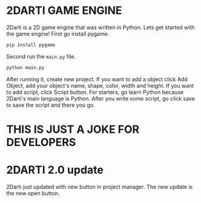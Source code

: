 # 2DARTI GAME ENGINE

2Darti is a 2D game engine that was written in Python. Lets get started with the game engine!
First go install pygame.

```bash
pip install pygame
```

Second run the `main.py` file.

```bash
python main.py
```

After running it, create new project. If you want to add a object click Add Object, add your object's name, shape, color, width and height.
If you want to add script, click Script button. For starters, go learn Python because 2Darti's main language is Python. After you write some script, go click save to save the script and there you go.

# THIS IS JUST A JOKE FOR DEVELOPERS

# 2DARTI 2.0 update
2Darti just updated with new button in project manager. The new update is the new open button.
